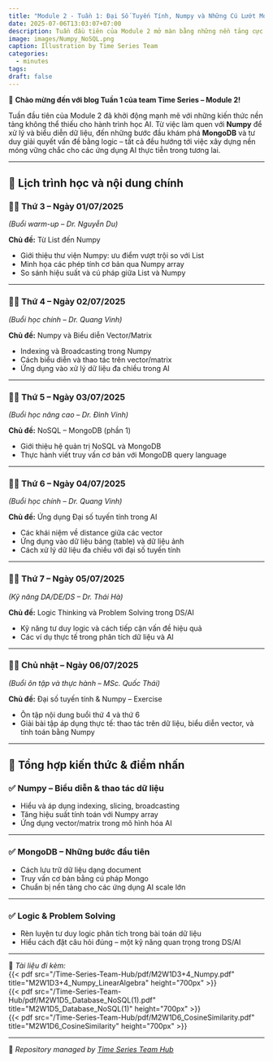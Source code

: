 ```yaml
---
title: "Module 2 - Tuần 1: Đại Số Tuyến Tính, Numpy và Những Cú Lướt MongoDB Đầu Tiên!"
date: 2025-07-06T13:03:07+07:00
description: Tuần đầu tiên của Module 2 mở màn bằng những nền tảng cực kỳ thiết yếu: từ list Python đến biểu diễn vector trong Numpy, đến MongoDB cho AI – một tuần học đậm chất nền tảng và thực chiến!
image: images/Numpy_NoSQL.png
caption: Illustration by Time Series Team
categories:
  - minutes
tags:
draft: false
---
```


🎉 **Chào mừng đến với blog Tuần 1 của team Time Series – Module 2!**

Tuần đầu tiên của Module 2 đã khởi động mạnh mẽ với những kiến thức nền tảng không thể thiếu cho hành trình học AI. Từ việc làm quen với **Numpy** để xử lý và biểu diễn dữ liệu, đến những bước đầu khám phá **MongoDB** và tư duy giải quyết vấn đề bằng logic – tất cả đều hướng tới việc xây dựng nền móng vững chắc cho các ứng dụng AI thực tiễn trong tương lai.

---

## 📅 **Lịch trình học và nội dung chính**

### 🧑‍🏫 **Thứ 3 – Ngày 01/07/2025**

_(Buổi warm-up – Dr. Nguyễn Du)_

**Chủ đề:** Từ List đến Numpy

- Giới thiệu thư viện Numpy: ưu điểm vượt trội so với List  
- Minh họa các phép tính cơ bản qua Numpy array  
- So sánh hiệu suất và cú pháp giữa List và Numpy  

---

### 👨‍🎓 **Thứ 4 – Ngày 02/07/2025**

_(Buổi học chính – Dr. Quang Vinh)_

**Chủ đề:** Numpy và Biểu diễn Vector/Matrix

- Indexing và Broadcasting trong Numpy  
- Cách biểu diễn và thao tác trên vector/matrix  
- Ứng dụng vào xử lý dữ liệu đa chiều trong AI  

---

### 👨‍🎓 **Thứ 5 – Ngày 03/07/2025**

_(Buổi học nâng cao – Dr. Đình Vinh)_

**Chủ đề:** NoSQL – MongoDB (phần 1)

- Giới thiệu hệ quản trị NoSQL và MongoDB  
- Thực hành viết truy vấn cơ bản với MongoDB query language  

---

### 👨‍🎓 **Thứ 6 – Ngày 04/07/2025**

_(Buổi học chính – Dr. Quang Vinh)_

**Chủ đề:** Ứng dụng Đại số tuyến tính trong AI

- Các khái niệm về distance giữa các vector  
- Ứng dụng vào dữ liệu bảng (table) và dữ liệu ảnh  
- Cách xử lý dữ liệu đa chiều với đại số tuyến tính  

---

### 👨‍🎓 **Thứ 7 – Ngày 05/07/2025**

_(Kỹ năng DA/DE/DS – Dr. Thái Hà)_

**Chủ đề:** Logic Thinking và Problem Solving trong DS/AI

- Kỹ năng tư duy logic và cách tiếp cận vấn đề hiệu quả  
- Các ví dụ thực tế trong phân tích dữ liệu và AI  

---

### 👨‍🎓 **Chủ nhật – Ngày 06/07/2025**

_(Buổi ôn tập và thực hành – MSc. Quốc Thái)_

**Chủ đề:** Đại số tuyến tính & Numpy – Exercise

- Ôn tập nội dung buổi thứ 4 và thứ 6  
- Giải bài tập áp dụng thực tế: thao tác trên dữ liệu, biểu diễn vector, và tính toán bằng Numpy  

---

## 📌 **Tổng hợp kiến thức & điểm nhấn**

### ✅ **Numpy – Biểu diễn & thao tác dữ liệu**

- Hiểu và áp dụng indexing, slicing, broadcasting  
- Tăng hiệu suất tính toán với Numpy array  
- Ứng dụng vector/matrix trong mô hình hóa AI

---

### ✅ **MongoDB – Những bước đầu tiên**

- Cách lưu trữ dữ liệu dạng document  
- Truy vấn cơ bản bằng cú pháp Mongo  
- Chuẩn bị nền tảng cho các ứng dụng AI scale lớn

---

### ✅ **Logic & Problem Solving**

- Rèn luyện tư duy logic phân tích trong bài toán dữ liệu  
- Hiểu cách đặt câu hỏi đúng – một kỹ năng quan trọng trong DS/AI  

---

📂 _Tài liệu đi kèm:_  
{{< pdf src="/Time-Series-Team-Hub/pdf/M2W1D3+4_Numpy.pdf" title="M2W1D3+4_Numpy_LinearAlgebra" height="700px" >}}  
{{< pdf src="/Time-Series-Team-Hub/pdf/M2W1D5_Database_NoSQL(1).pdf" title="M2W1D5_Database_NoSQL(1)" height="700px" >}}  
{{< pdf src="/Time-Series-Team-Hub/pdf/M2W1D6_CosineSimilarity.pdf" title="M2W1D6_CosineSimilarity" height="700px" >}}  

---

🧠 _Repository managed by [Time Series Team Hub](https://github.com/Jennifer1907/Time-Series-Team-Hub)_
